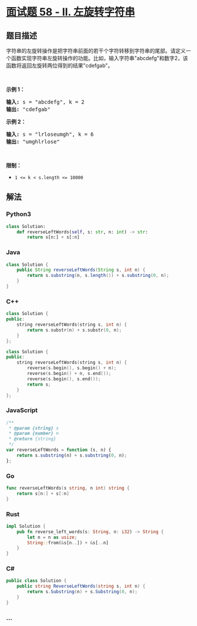 # [面试题 58 - II. 左旋转字符串](https://leetcode.cn/problems/zuo-xuan-zhuan-zi-fu-chuan-lcof/)

## 题目描述

<p>字符串的左旋转操作是把字符串前面的若干个字符转移到字符串的尾部。请定义一个函数实现字符串左旋转操作的功能。比如，输入字符串&quot;abcdefg&quot;和数字2，该函数将返回左旋转两位得到的结果&quot;cdefgab&quot;。</p>

<p>&nbsp;</p>

<p><strong>示例 1：</strong></p>

<pre><strong>输入:</strong> s = &quot;abcdefg&quot;, k = 2
<strong>输出:&nbsp;</strong>&quot;cdefgab&quot;
</pre>

<p><strong>示例 2：</strong></p>

<pre><strong>输入:</strong> s = &quot;lrloseumgh&quot;, k = 6
<strong>输出:&nbsp;</strong>&quot;umghlrlose&quot;
</pre>

<p>&nbsp;</p>

<p><strong>限制：</strong></p>

<ul>
	<li><code>1 &lt;= k &lt; s.length &lt;= 10000</code></li>
</ul>

## 解法

<!-- tabs:start -->

### **Python3**

```python
class Solution:
    def reverseLeftWords(self, s: str, n: int) -> str:
        return s[n:] + s[:n]
```

### **Java**

```java
class Solution {
    public String reverseLeftWords(String s, int n) {
        return s.substring(n, s.length()) + s.substring(0, n);
    }
}
```

### **C++**

```cpp
class Solution {
public:
    string reverseLeftWords(string s, int n) {
        return s.substr(n) + s.substr(0, n);
    }
};
```

```cpp
class Solution {
public:
    string reverseLeftWords(string s, int n) {
        reverse(s.begin(), s.begin() + n);
        reverse(s.begin() + n, s.end());
        reverse(s.begin(), s.end());
        return s;
    }
};
```

### **JavaScript**

```js
/**
 * @param {string} s
 * @param {number} n
 * @return {string}
 */
var reverseLeftWords = function (s, n) {
    return s.substring(n) + s.substring(0, n);
};
```

### **Go**

```go
func reverseLeftWords(s string, n int) string {
	return s[n:] + s[:n]
}
```

### **Rust**

```rust
impl Solution {
    pub fn reverse_left_words(s: String, n: i32) -> String {
        let n = n as usize;
        String::from(&s[n..]) + &s[..n]
    }
}
```

### **C#**

```cs
public class Solution {
    public string ReverseLeftWords(string s, int n) {
        return s.Substring(n) + s.Substring(0, n);
    }
}
```

### **...**

```

```

<!-- tabs:end -->
